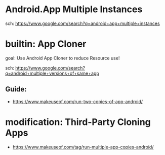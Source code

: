 # Android.App Multiple Instances
sch: https://www.google.com/search?q=android+app+multiple+instances

# builtin: App Cloner
goal: Use Android App Cloner to reduce Resource use!

sch: https://www.google.com/search?q=android+multiple+versions+of+same+app

## Guide:
- https://www.makeuseof.com/run-two-copies-of-app-android/

# modification: Third-Party Cloning Apps
- https://www.makeuseof.com/tag/run-multiple-app-copies-android/
